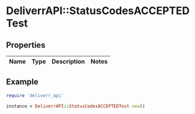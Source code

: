 # DeliverrAPI::StatusCodesACCEPTEDTest

## Properties

| Name | Type | Description | Notes |
| ---- | ---- | ----------- | ----- |

## Example

```ruby
require 'deliverr_api'

instance = DeliverrAPI::StatusCodesACCEPTEDTest.new()
```

